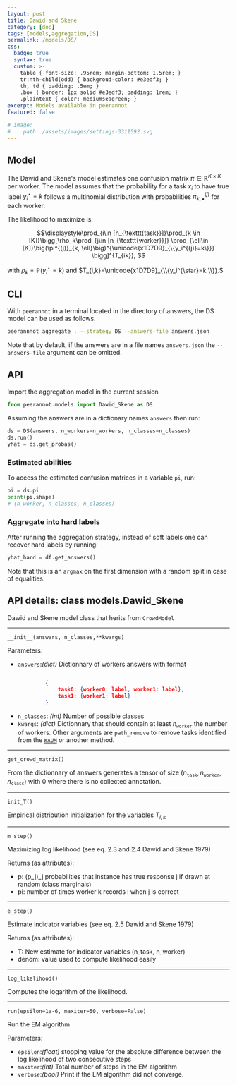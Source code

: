 ```yaml
---
layout: post
title: Dawid and Skene
category: [doc]
tags: [models,aggregation,DS]
permalink: /models/DS/
css:
  badge: true
  syntax: true
  custom: >-
    table { font-size: .95rem; margin-bottom: 1.5rem; }
    tr:nth-child(odd) { backgroud-color: #e3edf3; }
    th, td { padding: .5em; }
    .box { border: 1px solid #e3edf3; padding: 1rem; }
    .plaintext { color: mediumseagreen; }
excerpt: Models available in peerannot
featured: false

# image:
#    path: /assets/images/settings-3311592.svg
---
```


## Model

The Dawid and Skene's model estimates one confusion matrix $\pi\in\mathbb{R}^{K\times K}$
per worker.
The model assumes that the probability for a task $x_i$ to have true label $y_i^\star=k$ follows a multinomial distribution with probabilities $\pi^{(j)}_{k,\bullet}$ for each worker.

The likelihood to maximize is:

$$\displaystyle\prod_{i\in [n_{\texttt{task}}]}\prod_{k \in [K]}\bigg[\rho_k\prod_{j\in [n_{\texttt{worker}}]}
    \prod_{\ell\in [K]}\big(\pi^{(j)}_{k, \ell}\big)^{\unicode{x1D7D9}_{\{y_i^{(j)}=k\}}}
    \bigg]^{T_{ik}},
 $$

with $\rho_k=\mathbb{P}(y_i^\star=k)$ and $T_{i,k}=\unicode{x1D7D9}_{\\{y_i^{\star}=k \\}}.$
## CLI
With `peerannot` in a terminal located in the directory of answers, the DS model can be used as follows.

```bash
peerannnot aggregate . --strategy DS --answers-file answers.json
```

Note that by default, if the answers are in a file names `answers.json` the `--answers-file` argument can be omitted.

## API

Import the aggregation model in the current session

```python
from peerannot.models import Dawid_Skene as DS
```

Assuming the answers are in a dictionary names `answers` then run:

```python
ds = DS(answers, n_workers=n_workers, n_classes=n_classes)
ds.run()
yhat = ds.get_probas()
```

### Estimated abilities

To access the estimated confusion matrices in a variable `pi`, run:

```python
pi = ds.pi
print(pi.shape)
# (n_worker, n_classes, n_classes)
```

### Aggregate into hard labels

After running the aggregation strategy, instead of soft labels one can recover hard labels by running:

```python
yhat_hard = df.get_answers()
```

Note that this is an `argmax` on the first dimension with a random split in case of equalities.

## API details: class models.Dawid_Skene
Dawid and Skene model class that herits from `CrowdModel`

---
`__init__(answers, n_classes,**kwargs)`

Parameters:
- `answers`:*(dict)*
  Dictionnary of workers answers with format
```json

            {
                task0: {worker0: label, worker1: label},
                task1: {worker1: label}
            }
```
- `n_classes`: *(int)*
  Number of possible classes
- `kwargs`: *(dict)*
  Dictionnary that should contain at least $n_{\texttt{worker}}$ the number of workers.
  Other arguments are `path_remove` to remove tasks identified from the [`WAUM`](/models/WAUM) or another method.

---
`get_crowd_matrix()`

From the dictionnary of answers generates a tensor of size $(n_{\texttt{task}},n_{\texttt{worker}},n_{\texttt{class}})$ with $0$ where there is no collected annotation.

---
`init_T()`

Empirical distribution initialization for the variables $T_{i,k}$

---
`m_step()`

Maximizing log likelihood (see eq. 2.3 and 2.4 Dawid and Skene 1979)

Returns (as attributes):
- p: (p_j)_j probabilities that instance has true response j if drawn
        at random (class marginals)
- pi: number of times worker k records l when j is correct

---
`e_step()`

Estimate indicator variables (see eq. 2.5 Dawid and Skene 1979)

Returns (as attributes):
- T: New estimate for indicator variables (n_task, n_worker)
- denom: value used to compute likelihood easily

---

`log_likelihood()`

Computes the logarithm of the likelihood.

---
`run(epsilon=1e-6, maxiter=50, verbose=False)`

Run the EM algorithm

Parameters:
- `epsilon`:*(float)* stopping value for the absolute difference between the log likelihood of two consecutive steps
- `maxiter`:*(int)* Total number of steps in the EM algorithm
- `verbose`:*(bool)* Print if the EM algorithm did not converge.